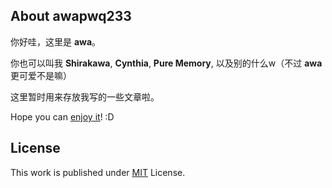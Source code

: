 ## About awapwq233

你好哇，这里是 **awa**。

你也可以叫我 **Shirakawa**, **Cynthia**, **Pure Memory**, 以及别的什么w（不过 **awa** 更可爱不是嘛）

这里暂时用来存放我写的一些文章啦。

Hope you can [enjoy it](https://awapwq233.github.io)! :D

## License

This work is published under [MIT][mit] License.

[gem]: https://rubygems.org/gems/jekyll-theme-chirpy
[chirpy]: https://github.com/cotes2020/jekyll-theme-chirpy/
[use-template]: https://github.com/cotes2020/chirpy-starter/generate
[CD]: https://en.wikipedia.org/wiki/Continuous_deployment
[mit]: https://github.com/cotes2020/chirpy-starter/blob/master/LICENSE
